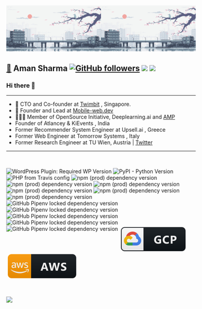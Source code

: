 

<img src="https://github.com/amanintech/amanintech/blob/master/500b27120a0a261bfab28f0390bf48df.gif" object-fit="cover" width="50%"><img src="https://github.com/amanintech/amanintech/blob/master/500b27120a0a261bfab28f0390bf48df.gif" object-fit="cover" width="50%">


## [🔗](https://amansharma.dev/) Aman Sharma  [![GitHub followers](https://img.shields.io/github/followers/amanintech?label=follow&style=social)](https://github.com/amanintech)  [![](https://img.shields.io/twitter/follow/amanintech?style=social)](https://twitter.com/intent/follow?screen_name=amanintech) [![](https://img.shields.io/badge/linkedin----blue)](https://www.linkedin.com/in/amanintech/) 



### Hi there 👋
______________________________________________
* 🧬 CTO and Co-founder at [Twimbit](https://twimbit.com "Twimbit") , Singapore.
* 📱 Founder and Lead at [Mobile-web.dev](https://mobile-web.dev "Twimbit")
* 🧑🏼‍💻 Member of OpenSource Initiative, Deeplearning.ai and [AMP](https://amp.dev "Twimbit")
* Founder of Atlancey & KiEvents , India
* Former Recommender System Engineer at Upsell.ai , Greece
* Former Web Engineer at Tomorrow Systems , Italy
* Former Research Engineer at TU Wien, Austria
 | [Twitter](https://www.linkedin.com/in/amanintech/)


___________________________________________________________________________________
<br>

![WordPress Plugin: Required WP Version](https://img.shields.io/wordpress/plugin/wp-version/amp) 
![PyPI - Python Version](https://img.shields.io/pypi/pyversions/django) ![PHP from Travis config](https://img.shields.io/travis/php-v/symfony/symfony) 
![npm (prod) dependency version](https://img.shields.io/npm/dependency-version/gatsby/graphql)
![npm (prod) dependency version](https://img.shields.io/npm/dependency-version/tap/react) 
![npm (prod) dependency version](https://img.shields.io/npm/dependency-version/yanlib/jquery) 
![npm (prod) dependency version](https://img.shields.io/npm/dependency-version/mondo/handlebars)
![npm (prod) dependency version](https://img.shields.io/npm/dependency-version/youtube-jukebox/gatsby)
![npm (prod) dependency version](https://img.shields.io/npm/dependency-version/rkp/@reach/router?color=blue&label=ghost&logo=ghost&logoColor=blue)
![GitHub Pipenv locked dependency version](https://img.shields.io/github/pipenv/locked/dependency-version/metabolize/rq-dashboard-on-heroku/flask)
![GitHub Pipenv locked dependency version](https://img.shields.io/github/pipenv/locked/dependency-version/metabolize/rq-dashboard-on-heroku/flask?label=pandas)
![GitHub Pipenv locked dependency version](https://img.shields.io/github/pipenv/locked/dependency-version/metabolize/rq-dashboard-on-heroku/flask?label=numpy)
![GitHub Pipenv locked dependency version](https://img.shields.io/github/pipenv/locked/dependency-version/metabolize/rq-dashboard-on-heroku/flask?label=scikit) 
![GitHub Pipenv locked dependency version](https://img.shields.io/github/pipenv/locked/dependency-version/metabolize/rq-dashboard-on-heroku/flask?label=dash) <img src="https://raw.githubusercontent.com/8bithemant/8bithemant/master/svg/dev/services/gcp.svg" alt="gcp" style="vertical-align:top; margin:4px"> <img src="https://raw.githubusercontent.com/8bithemant/8bithemant/master/svg/dev/services/aws.svg" alt="aws" style="vertical-align:top; margin:4px">

<br>

[![](https://github-readme-stats.vercel.app/api?username=amanintech&show_icons=true&title_color=000&icon_color=79ff97&text_color=9f9f9f&bg_color=fff)]()
